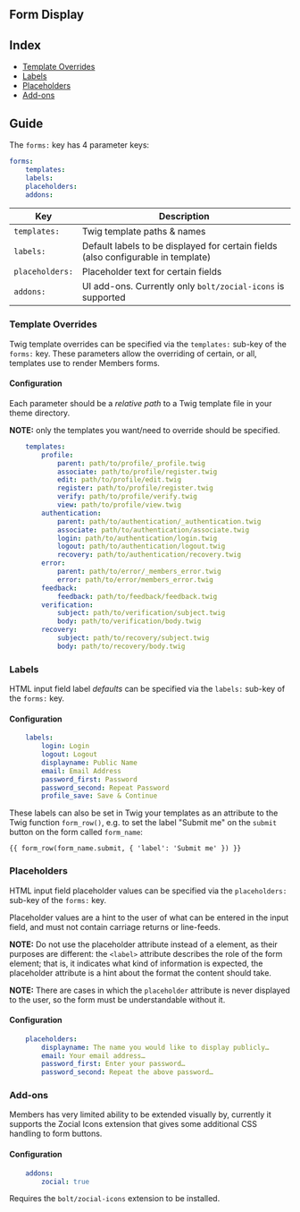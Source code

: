 Form Display
------------

## Index

  * [Template Overrides](#template-overrides)
  * [Labels](#labels)
  * [Placeholders](#placeholders)
  * [Add-ons](#add-ons)

## Guide

The `forms:` key has 4 parameter keys:

```yaml
forms:
    templates:
    labels:
    placeholders:
    addons:
```


| Key             | Description |
|-----------------|-------------|
| `templates:`    | Twig template paths & names
| `labels:`       | Default labels to be displayed for certain fields (also configurable in template)
| `placeholders:` | Placeholder text for certain fields 
| `addons:`       | UI add-ons. Currently only `bolt/zocial-icons` is supported


### Template Overrides

Twig template overrides can be specified via the `templates:` sub-key of the 
`forms:` key. These parameters allow the overriding of certain, or all,
templates use to render Members forms.

#### Configuration

Each parameter should be a *relative path* to a Twig template file in your
theme directory.

**NOTE:** only the templates you want/need to override should be specified. 

```yaml
    templates:
        profile:
            parent: path/to/profile/_profile.twig
            associate: path/to/profile/register.twig
            edit: path/to/profile/edit.twig
            register: path/to/profile/register.twig
            verify: path/to/profile/verify.twig
            view: path/to/profile/view.twig
        authentication:
            parent: path/to/authentication/_authentication.twig
            associate: path/to/authentication/associate.twig
            login: path/to/authentication/login.twig
            logout: path/to/authentication/logout.twig
            recovery: path/to/authentication/recovery.twig
        error:
            parent: path/to/error/_members_error.twig
            error: path/to/error/members_error.twig
        feedback:
            feedback: path/to/feedback/feedback.twig
        verification:
            subject: path/to/verification/subject.twig
            body: path/to/verification/body.twig
        recovery:
            subject: path/to/recovery/subject.twig
            body: path/to/recovery/body.twig
```


### Labels

HTML input field label *defaults* can be specified via the `labels:` sub-key of 
the `forms:` key. 

#### Configuration

```yaml
    labels:
        login: Login
        logout: Logout
        displayname: Public Name
        email: Email Address
        password_first: Password
        password_second: Repeat Password
        profile_save: Save & Continue
```


These labels can also be set in Twig your templates as an attribute to the 
Twig function `form_row()`, e.g. to set the label "Submit me" on the `submit`
button on the form called `form_name`:

```
{{ form_row(form_name.submit, { 'label': 'Submit me' }) }}
```


### Placeholders

HTML input field placeholder values can be specified via the `placeholders:` 
sub-key of the `forms:` key. 

Placeholder values are a hint to the user of what can be entered in the input
field, and must not contain carriage returns or line-feeds.

**NOTE:** Do not use the placeholder attribute instead of a <label> element, as
their purposes are different: the `<label>` attribute describes the role of the 
form element; that is, it indicates what kind of information is expected, the 
placeholder attribute is a hint about the format the content should take. 

**NOTE:** There are cases in which the `placeholder` attribute is never
displayed to the user, so the form must be understandable without it.

#### Configuration

```yaml
    placeholders:
        displayname: The name you would like to display publicly…
        email: Your email address…
        password_first: Enter your password…
        password_second: Repeat the above password…
```


### Add-ons

Members has very limited ability to be extended visually by, currently it
supports the Zocial Icons extension that gives some additional CSS handling
to form buttons.

#### Configuration

```yaml
    addons:
        zocial: true
```

Requires the `bolt/zocial-icons` extension to be installed.
